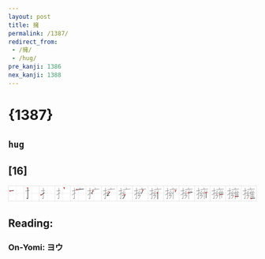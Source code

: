 ```yaml
---
layout: post
title: 擁
permalink: /1387/
redirect_from:
 - /擁/
 - /hug/
pre_kanji: 1386
nex_kanji: 1388
---
```


# {1387}

## `hug`

## [16]

<div class="stroke"><img src="../images/E69381.png" /></div>

## Reading:

### On-Yomi: ヨウ
